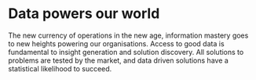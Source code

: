 # Data powers our world

The new currency of operations in the new age, information mastery goes to new heights 
powering our organisations. Access to good data is fundamental to insight generation and
solution discovery. All solutions to problems are tested by the market, and data driven solutions
have a statistical likelihood to succeed. 





